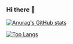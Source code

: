 ### Hi there 👋

[![Anurag's GitHub stats](https://github-readme-stats.vercel.app/api?username=blackbuble)](https://github.com/blackbuble/github-readme-stats)

[![Top Langs](https://github-readme-stats.vercel.app/api/top-langs/?username=blackbuble)](https://github.com/blackbuble/github-readme-stats)


<!--
**blackbuble/blackbuble** is a ✨ _special_ ✨ repository because its `README.md` (this file) appears on your GitHub profile.

Here are some ideas to get you started:

- 🔭 I’m currently working on ...
- 🌱 I’m currently learning ...
- 👯 I’m looking to collaborate on ...
- 🤔 I’m looking for help with ...
- 💬 Ask me about ...
- 📫 How to reach me: ...
- 😄 Pronouns: ...
- ⚡ Fun fact: ...
-->

